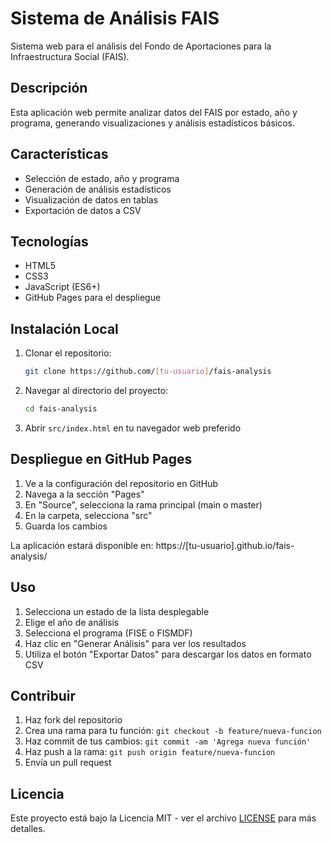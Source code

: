 # Sistema de Análisis FAIS

Sistema web para el análisis del Fondo de Aportaciones para la Infraestructura Social (FAIS).

## Descripción

Esta aplicación web permite analizar datos del FAIS por estado, año y programa, generando visualizaciones y análisis estadísticos básicos.

## Características

- Selección de estado, año y programa
- Generación de análisis estadísticos
- Visualización de datos en tablas
- Exportación de datos a CSV

## Tecnologías

- HTML5
- CSS3
- JavaScript (ES6+)
- GitHub Pages para el despliegue

## Instalación Local

1. Clonar el repositorio:
   ```bash
   git clone https://github.com/[tu-usuario]/fais-analysis
   ```

2. Navegar al directorio del proyecto:
   ```bash
   cd fais-analysis
   ```

3. Abrir `src/index.html` en tu navegador web preferido

## Despliegue en GitHub Pages

1. Ve a la configuración del repositorio en GitHub
2. Navega a la sección "Pages"
3. En "Source", selecciona la rama principal (main o master)
4. En la carpeta, selecciona "src"
5. Guarda los cambios

La aplicación estará disponible en: https://[tu-usuario].github.io/fais-analysis/

## Uso

1. Selecciona un estado de la lista desplegable
2. Elige el año de análisis
3. Selecciona el programa (FISE o FISMDF)
4. Haz clic en "Generar Análisis" para ver los resultados
5. Utiliza el botón "Exportar Datos" para descargar los datos en formato CSV

## Contribuir

1. Haz fork del repositorio
2. Crea una rama para tu función: `git checkout -b feature/nueva-funcion`
3. Haz commit de tus cambios: `git commit -am 'Agrega nueva función'`
4. Haz push a la rama: `git push origin feature/nueva-funcion`
5. Envía un pull request

## Licencia

Este proyecto está bajo la Licencia MIT - ver el archivo [LICENSE](LICENSE) para más detalles.
